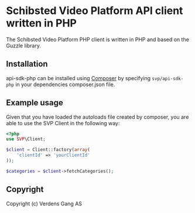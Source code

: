 Schibsted Video Platform API client written in PHP
==============================

The Schibsted Video Platform PHP client is written in PHP and based on the Guzzle library.

## Installation
api-sdk-php can be installed using [Composer](https://getcomposer.org/) by specifying `svp/api-sdk-php` in your dependencies composer.json file.

## Example usage
Given that you have loaded the autoloads file created by composer, you are able to use the SVP Client in the following way:

```php
<?php
use SVP\Client;

$client = Client::factory(array(
    'clientId' => 'yourClientId'
));

$categories = $client->fetchCategories();
```

## Copyright
Copyright (c) Verdens Gang AS
